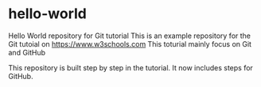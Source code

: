 # hello-world
Hello World repository for Git tutorial
This is an example repository for the Git tutoial on https://www.w3schools.com
This toturial mainly focus on Git and GitHub

This repository is built step by step in the tutorial.
It now includes steps for GitHub.
